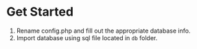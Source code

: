 # Get Started
1. Rename config.php and fill out the appropriate database info.
2. Import database using sql file located in `db` folder.
